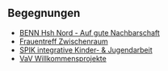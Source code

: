 ## Begegnungen

- [BENN Hsh Nord - Auf gute Nachbarschaft](BENN_HSH.html)
- [Frauentreff Zwischenraum](Frauentreff.html)
- [SPIK integrative Kinder- & Jugendarbeit](SPIK_Integration.html)
- [VaV Willkommensprojekte](Willkommen.html)




